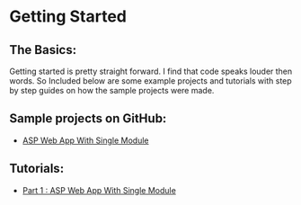 # Getting Started

## The Basics:

Getting started is pretty straight forward. I find that code speaks louder then words. So Included below are some example projects and tutorials with step by step guides on how the sample projects were made.

## Sample projects on GitHub:

- [ASP Web App With Single Module](https://github.com/treefishuk/nomoni/tree/master/examples/Nomoni.Examples.Basic/) 

## Tutorials:

- [Part 1 : ASP Web App With Single Module](/tutorials/part-one-single-module) 


